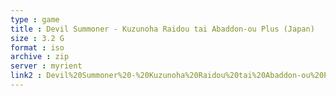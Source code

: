 ```yaml
---
type : game
title : Devil Summoner - Kuzunoha Raidou tai Abaddon-ou Plus (Japan)
size : 3.2 G
format : iso
archive : zip
server : myrient
link2 : Devil%20Summoner%20-%20Kuzunoha%20Raidou%20tai%20Abaddon-ou%20Plus%20%28Japan%29
---
```

